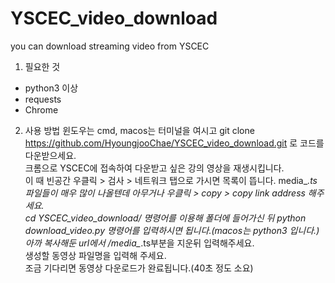 # YSCEC_video_download
you can download streaming video from YSCEC

1. 필요한 것
  - python3 이상
  - requests
  - Chrome
 
2. 사용 방법
  윈도우는 cmd, macos는 터미널을 여시고 git clone https://github.com/HyoungjooChae/YSCEC_video_download.git 로 코드를 다운받으세요.</br>
  크롬으로 YSCEC에 접속하여 다운받고 싶은 강의 영상을 재생시킵니다.</br>
  이 때 빈공간 우클릭 > 검사 > 네트워크 탭으로 가시면 목록이 뜹니다. media_*.ts 파일들이 매우 많이 나올텐데 아무거나 우클릭 > copy > copy link address 해주세요.</br>
  cd YSCEC_video_download/ 명령어를 이용해 폴더에 들어가신 뒤 python download_video.py 명령어를 입력하시면 됩니다.(macos는 python3 입니다.)</br>
  아까 복사해둔 url에서 /media_*.ts부분을 지운뒤 입력해주세요.</br>
  생성할 동영상 파일명을 입력해 주세요.</br>
  조금 기다리면 동영상 다운로드가 완료됩니다.(40초 정도 소요)
  
